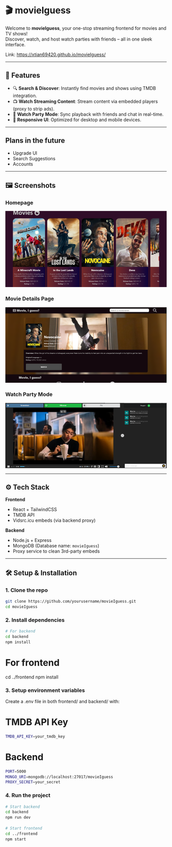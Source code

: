 # 🎬 movieIguess

Welcome to **movieIguess**, your one-stop streaming frontend for movies and TV shows!  
Discover, watch, and host watch parties with friends – all in one sleek interface.

Link: https://xtian69420.github.io/movieIguess/

---

## 🚀 Features

- 🔍 **Search & Discover**: Instantly find movies and shows using TMDB integration.
- 📺 **Watch Streaming Content**: Stream content via embedded players (proxy to strip ads).
- 👯 **Watch Party Mode**: Sync playback with friends and chat in real-time.
- 🎨 **Responsive UI**: Optimized for desktop and mobile devices.

---
## Plans in the future
- Upgrade UI
- Search Suggestions
- Accounts
---

## 🖼️ Screenshots

### Homepage  
![Homepage](src/assets/home.png)

### Movie Details Page  
![Movie Detail](src/assets/details.png)

### Watch Party Mode  
![Watch Party](src/assets/watchparty.png)

---

## ⚙️ Tech Stack

**Frontend**
- React + TailwindCSS
- TMDB API
- Vidsrc.icu embeds (via backend proxy)

**Backend**
- Node.js + Express
- MongoDB (Database name: `movieIguess`)
- Proxy service to clean 3rd-party embeds

---

## 🛠️ Setup & Installation

### 1. Clone the repo

```bash
git clone https://github.com/yourusername/movieIguess.git
cd movieIguess
```
### 2. Install dependencies
```bash
# For backend
cd backend
npm install
```
# For frontend
cd ../frontend
npm install
### 3. Setup environment variables
Create a .env file in both frontend/ and backend/ with:

# TMDB API Key
```bash
TMDB_API_KEY=your_tmdb_key
```

# Backend
```bash
PORT=5000
MONGO_URI=mongodb://localhost:27017/movieIguess
PROXY_SECRET=your_secret
```

### 4. Run the project
```bash
# Start backend
cd backend
npm run dev

# Start frontend
cd ../frontend
npm start
```
